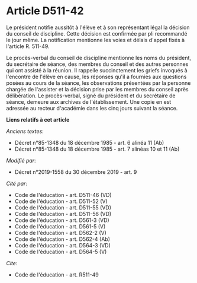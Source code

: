 # Article D511-42

Le président notifie aussitôt à l'élève et à son représentant légal la décision du conseil de discipline. Cette décision est
confirmée par pli recommandé le jour même. La notification mentionne les voies et délais d'appel fixés à l'article R. 511-49.

Le procès-verbal du conseil de discipline mentionne les noms du président, du secrétaire de séance, des membres du conseil et
des autres personnes qui ont assisté à la réunion. Il rappelle succinctement les griefs invoqués à l'encontre de l'élève en
cause, les réponses qu'il a fournies aux questions posées au cours de la séance, les observations présentées par la personne
chargée de l'assister et la décision prise par les membres du conseil après délibération. Le procès-verbal, signé du
président et du secrétaire de séance, demeure aux archives de l'établissement. Une copie en est adressée au recteur
d'académie dans les cinq jours suivant la séance.

**Liens relatifs à cet article**

_Anciens textes_:

  - Décret n°85-1348 du 18 décembre 1985 - art. 6 alinéa 11 (Ab)
  - Décret n°85-1348 du 18 décembre 1985 - art. 7 alinéas 10 et 11 (Ab)

_Modifié par_:

  - Décret n°2019-1558 du 30 décembre 2019 - art. 9

_Cité par_:

  - Code de l'éducation - art. D511-46 (VD)
  - Code de l'éducation - art. D511-52 (V)
  - Code de l'éducation - art. D511-55 (VD)
  - Code de l'éducation - art. D511-56 (VD)
  - Code de l'éducation - art. D561-3 (VD)
  - Code de l'éducation - art. D561-5 (V)
  - Code de l'éducation - art. D562-2 (V)
  - Code de l'éducation - art. D562-4 (Ab)
  - Code de l'éducation - art. D564-3 (VD)
  - Code de l'éducation - art. D564-5 (V)

_Cite_:

  - Code de l'éducation - art. R511-49
